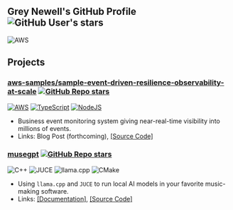 
## Grey Newell's GitHub Profile ![GitHub User's stars](https://img.shields.io/github/stars/greynewell)
![AWS](https://img.shields.io/badge/AWS-%23FF9900.svg?style=for-the-badge&logo=aws&logoColor=white)

## Projects

### [aws-samples/sample-event-driven-resilience-observability-at-scale](https://github.com/aws-samples/sample-event-driven-resilience-observability-at-scale) [![GitHub Repo stars](https://img.shields.io/github/stars/aws-samples/sample-event-driven-resilience-observability-at-scale)](https://github.com/aws-samples/sample-event-driven-resilience-observability-at-scale/stargazers)
[![AWS](https://img.shields.io/badge/AWS-%23FF9900.svg?logo=amazon-web-services&logoColor=white&style=for-the-badge)](#)
[![TypeScript](https://img.shields.io/badge/TypeScript-3178C6?logo=typescript&logoColor=fff&style=for-the-badge)](#)
[![NodeJS](https://img.shields.io/badge/Node.js-6DA55F?logo=node.js&logoColor=white&style=for-the-badge)](#)
-  Business event monitoring system giving near-real-time visibility into millions of events.
-  Links: Blog Post (forthcoming), [[Source Code]](https://github.com/aws-samples/sample-event-driven-resilience-observability-at-scale)

### [musegpt](https://github.com/greynewell/musegpt) [![GitHub Repo stars](https://img.shields.io/github/stars/greynewell/musegpt)](https://github.com/greynewell/musegpt/stargazers)
![C++](https://img.shields.io/badge/c++-%2300599C.svg?style=for-the-badge&logo=c%2B%2B&logoColor=white)
![JUCE](https://img.shields.io/badge/-JUCE-8DC63F?style=for-the-badge&logo=juce&logoColor=white)
![llama.cpp](https://img.shields.io/badge/-llama.cpp-violet?style=for-the-badge&logoColor=white)
![CMake](https://img.shields.io/badge/CMake-%23008FBA.svg?style=for-the-badge&logo=cmake&logoColor=white)
- Using `llama.cpp` and `JUCE` to run local AI models in your favorite music-making software.
- Links: [[Documentation]](https://musegpt.org), [[Source Code]](https://github.com/greynewell/musegpt)
